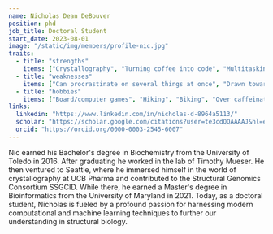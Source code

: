 ```yaml
---
name: Nicholas Dean DeBouver
position: phd
job_title: Doctoral Student
start_date: 2023-08-01
image: "/static/img/members/profile-nic.jpg"
traits: 
  - title: "strengths"
    items: ["Crystallography", "Turning coffee into code", "Multitasking", "Tipping"] 
  - title: "weaknesses"
    items: ["Can procrastinate on several things at once", "Drawn towards shiny things", "Dogs"]
  - title: "hobbies"
    items: ["Board/computer games", "Hiking", "Biking", "Over caffeinating"]
links: 
  linkedin: "https://www.linkedin.com/in/nicholas-d-8964a5113/"
  scholar: "https://scholar.google.com/citations?user=te3cdQQAAAAJ&hl=en"
  orcid: "https://orcid.org/0000-0003-2545-6007"
---
```


Nic earned his Bachelor's degree in Biochemistry from the University of Toledo in 2016. After graduating he worked in the lab of Timothy Mueser. He then ventured to Seattle, where he immersed himself in the world of crystallography at UCB Pharma and contributed to the Structural Genomics Consortium SSGCID. While there, he earned a Master's degree in Bioinformatics from the University of Maryland in 2021. Today, as a doctoral student, Nicholas is fueled by a profound passion for harnessing modern computational and machine learning techniques to further our understanding in structural biology.